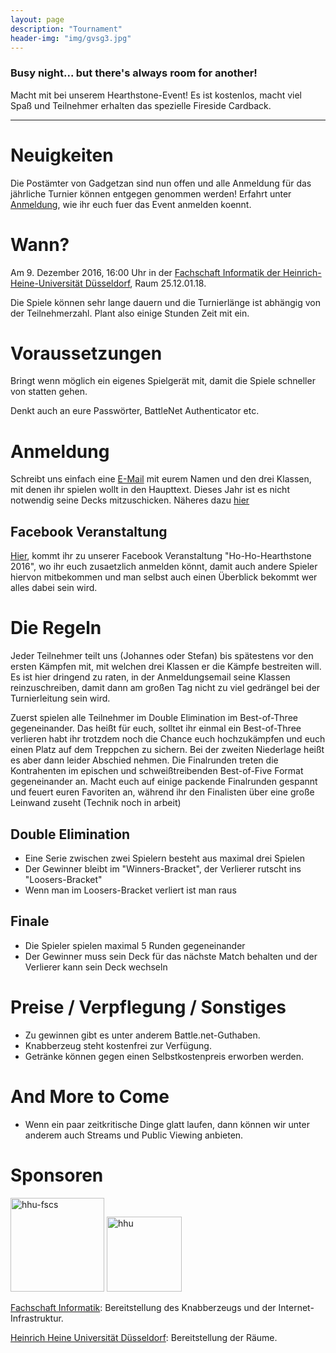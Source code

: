 ```yaml
---
layout: page
description: "Tournament"
header-img: "img/gvsg3.jpg"
---
```


### Busy night... but there's always room for another!

Macht mit bei unserem Hearthstone-Event! Es ist kostenlos, macht viel Spaß und Teilnehmer erhalten das spezielle Fireside Cardback.

<hr>

# Neuigkeiten
Die Postämter von Gadgetzan sind nun offen und alle Anmeldung für das jährliche Turnier können entgegen genommen werden! Erfahrt unter [Anmeldung](#registration), wie ihr euch fuer das Event anmelden koennt.

<a name="date"></a>

# Wann?
Am 9. Dezember 2016, 16:00 Uhr in der [Fachschaft Informatik der Heinrich-Heine-Universität Düsseldorf](https://www.google.de/maps/place/Fachschaft+Informatik+der+Heinrich-Heine-Universit%C3%A4t+D%C3%BCsseldorf/@51.188008,6.796884,17z/data=!3m1!4b1!4m2!3m1!1s0x47b8cb01a3005e3d:0xd8b29e6eb59bb734 "FS Informatik"), Raum 25.12.01.18.

Die Spiele können sehr lange dauern und die Turnierlänge ist abhängig von der Teilnehmerzahl.
Plant also einige Stunden Zeit mit ein.

# Voraussetzungen
Bringt wenn möglich ein eigenes Spielgerät mit, damit die Spiele schneller von statten gehen.

Denkt auch an eure Passwörter, BattleNet Authenticator etc.

<a name="registration"></a>

# Anmeldung
Schreibt uns einfach eine [E-Mail](mailto:fscs@hhu.de?subject=[HoHoHeartstone]Anmeldung) mit eurem Namen und den drei Klassen, mit denen ihr spielen wollt in den Haupttext. Dieses Jahr ist es nicht notwendig seine Decks mitzuschicken. Näheres dazu [hier](#rules)

## Facebook Veranstaltung

[Hier](https://www.facebook.com/events/225431337892950/), kommt ihr zu unserer Facebook Veranstaltung "Ho-Ho-Hearthstone 2016", wo ihr euch zusaetzlich anmelden könnt, damit auch andere Spieler hiervon mitbekommen und man selbst auch einen Überblick bekommt wer alles dabei sein wird.

<a name="rules"></a>

# Die Regeln
Jeder Teilnehmer teilt uns (Johannes oder Stefan) bis spätestens vor den ersten Kämpfen mit, mit welchen drei Klassen er die Kämpfe bestreiten will. Es ist hier dringend zu raten, in der Anmeldungsemail seine Klassen reinzuschreiben, damit dann am großen Tag nicht zu viel gedrängel bei der Turnierleitung sein wird.

Zuerst spielen alle Teilnehmer im Double Elimination im Best-of-Three gegeneinander. Das heißt für euch, solltet ihr einmal ein Best-of-Three verlieren habt ihr trotzdem noch die Chance euch hochzukämpfen und euch einen Platz auf dem Treppchen zu sichern. Bei der zweiten Niederlage heißt es aber dann leider Abschied nehmen.
Die Finalrunden treten die Kontrahenten im epischen und schweißtreibenden Best-of-Five Format gegeneinander an. Macht euch auf einige packende Finalrunden gespannt und feuert euren Favoriten an, während ihr den Finalisten über eine große Leinwand zuseht (Technik noch in arbeit)

## Double Elimination
* Eine Serie zwischen zwei Spielern besteht aus maximal drei Spielen
* Der Gewinner bleibt im "Winners-Bracket", der Verlierer rutscht ins "Loosers-Bracket"
* Wenn man im Loosers-Bracket verliert ist man raus

## Finale
* Die Spieler spielen maximal 5 Runden gegeneinander
* Der Gewinner muss sein Deck für das nächste Match behalten und der Verlierer kann sein Deck wechseln

# Preise / Verpflegung / Sonstiges
* Zu gewinnen gibt es unter anderem Battle.net-Guthaben.
* Knabberzeug steht kostenfrei zur Verfügung.
* Getränke können gegen einen Selbstkostenpreis erworben werden.

# And More to Come
* Wenn ein paar zeitkritische Dinge glatt laufen, dann können wir unter anderem auch Streams und Public Viewing anbieten.

# Sponsoren
<img src="{{ site.baseurl }}/img/hhufscs.png" height="150px" alt="hhu-fscs">
<img src="{{ site.baseurl }}/img/hhu.png" height="120px" alt="hhu">

[Fachschaft Informatik](http://hhu-fscs.de): Bereitstellung des Knabberzeugs und der Internet-Infrastruktur.

[Heinrich Heine Universität Düsseldorf](http://hhu.de): Bereitstellung der Räume.

